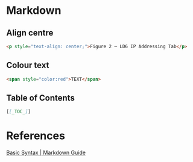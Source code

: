 # Markdown

## Align centre

```html
<p style="text-align: center;">Figure 2 – LD6 IP Addressing Tab</p>
```

## Colour text

```html
<span style="color:red">TEXT</span>
```

## Table of Contents

```markdown
[[_TOC_]]
```

# References

[Basic Syntax | Markdown Guide](https://www.markdownguide.org/basic-syntax/)